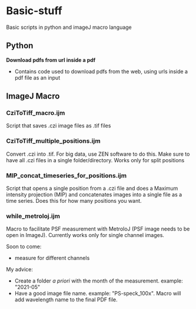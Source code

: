 # Basic-stuff
Basic scripts in python and imageJ macro language

## Python
**Download pdfs from url inside a pdf**
- Contains code used to download pdfs from the web, using urls inside a pdf file as an input


## ImageJ Macro
### CziToTiff_macro.ijm

Script that saves .czi image files as .tif files

### CziToTiff_multiple_positions.ijm

Convert .czi into .tif. For big data, use ZEN software to do this. Make sure to have all .czi files in a single folder/directory. Works only for split positions

### MIP_concat_timeseries_for_positions.ijm

Script that opens a single position from a .czi file and does a Maximum intensity projection (MIP) and concatenates images into a single file as a time series. Does this for how many positions you want.

### while_metroloj.ijm

Macro to facilitate PSF measurement with MetroloJ
(PSF image needs to be open in ImageJ). Currently works only for single channel images.

Soon to come:
- measure for different channels

My advice:
- Create a folder *a priori* with the month of the measurement. example: "2021-05"
- Have a good image file name. example: "PS-speck_100x". Macro will add wavelength name to the final PDF file.

